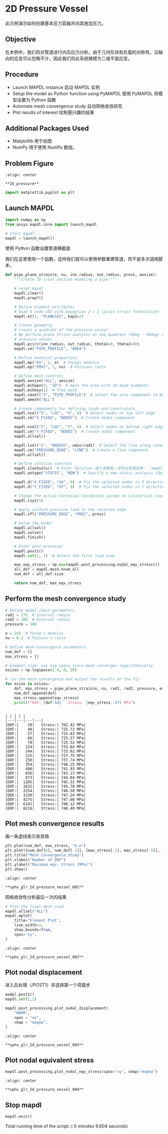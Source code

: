 # 2D Pressure Vessel

此示例演示如何创建基本压力容器并向其施加压力。

## Objective

在本例中，我们将对管道进行内压应力分析。由于几何形状和负载的对称性，沿轴向的应变可以忽略不计，因此我们将此系统建模为二维平面应变。

## Procedure

- Launch MAPDL instance 启动 MAPDL 实例
- Setup the model as Python function using PyMAPDL 使用 PyMAPDL 将模型设置为 Python 函数
- Automate mesh convergence study
  自动网格收敛研究
- Plot results of interest 绘制感兴趣的结果

## Additional Packages Used

- Matplotlib 用于绘图
- NumPy 用于使用 NumPy 数组。

## Problem Figure

```{figure} \Images\4_Ex\2d_pressure.png
:align: center

**2d_pressure**
```

```python
import matplotlib.pyplot as plt
```

## Launch MAPDL

```python
import numpy as np
from ansys.mapdl.core import launch_mapdl

# start mapdl
mapdl = launch_mapdl()
```

使用 Python 函数设置管道横截面

我们在这里使用一个函数，这样我们就可以使用参数重建管道，而不是多次调用脚本。

```python
def pipe_plane_strain(e, nu, inn_radius, out_radius, press, aesize):
    """Create 2D cross section modeling a pipe."""

    # reset mapdl
    mapdl.clear()
    mapdl.prep7()

    # Define element attributes
    # Quad 4 node 182 with keyoption 3 = 2 (plain strain formulation)
    mapdl.et(1, "PLANE182", kop3=2)

    # Create geometry
    # create a quadrant of the pressure vessel
    # We perform plane strain analysis on one quadrant (0deg - 90deg) of the
    # pressure vessel
    mapdl.pcirc(inn_radius, out_radius, theta1=0, theta2=90)
    mapdl.cm("PIPE_PROFILE", "AREA")

    # Define material properties
    mapdl.mp("EX", 1, e)  # Youngs modulus
    mapdl.mp("PRXY", 1, nu)  # Poissons ratio

    # Define mesh controls
    mapdl.aesize("ALL", aesize)
    mapdl.mshape(0, "2D")  # mesh the area with 2D Quad elements
    mapdl.mshkey(1)  # free mesh
    mapdl.cmsel("S", "PIPE_PROFILE")  # Select the area component to be meshed
    mapdl.amesh("ALL")

    # Create components for defining loads and constraints
    mapdl.nsel("S", "LOC", "X", 0)  # Select nodes on top left edge
    mapdl.cm("X_FIXED", "NODES")  # Create nodal component

    mapdl.nsel("S", "LOC", "Y", 0)  # Select nodes on bottom right edge
    mapdl.cm("Y_FIXED", "NODES")  # Create nodal component
    mapdl.allsel()

    mapdl.lsel("S", "RADIUS", vmin=rad1)  # Select the line along inner radius
    mapdl.cm("PRESSURE_EDGE", "LINE")  # Create a line component
    mapdl.allsel()

    # Define solution controls
    mapdl.slashsolu()  # Enter Solution 进入求解层；也可以写成这样： `mapdl.run("/SOLU")`
    mapdl.antype("STATIC", "NEW")  # Specify a new static analysis (Optional)

    mapdl.d("X_FIXED", "UX", 0)  # Fix the selected nodes in X direction
    mapdl.d("Y_FIXED", "UY", 0)  # Fix the selected nodes in Y direction

    # Change the active Cartesian Coordinate system to Cylindrical Coordinate system
    mapdl.csys(1)

    # Apply uniform pressure load to the selected edge
    mapdl.sfl("PRESSURE_EDGE", "PRES", press)

    # Solve the model
    mapdl.allsel()
    mapdl.solve()
    mapdl.finish()

    # Enter post-processor
    mapdl.post1()
    mapdl.set(1, 1)  # Select the first load step

    max_eqv_stress = np.max(mapdl.post_processing.nodal_eqv_stress())
    all_dof = mapdl.mesh.nnum_all
    num_dof = all_dof.size

    return num_dof, max_eqv_stress
```

## Perform the mesh convergence study

```python
# Define model input parameters
rad1 = 175  # Internal radius
rad2 = 200  # External radius
pressure = 100

e = 2e5  # Young's modulus
nu = 0.3  # Poisson's ratio

# Define mesh convergence parameters
num_dof = []
max_stress = []

# element size: use log space since mesh converges logarithmically
esizes = np.logspace(1.4, 0, 20)

# run the mesh convergence and output the results on the fly
for esize in esizes:
    dof, eqv_stress = pipe_plane_strain(e, nu, rad1, rad2, pressure, esize)
    num_dof.append(dof)
    max_stress.append(eqv_stress)
    print(f"DOF: {dof:5d}   Stress: {eqv_stress:.2f} MPa")
```

```{dropdown}

| | | | |
|---|---|---|---|
|DOF:|    28|   Stress:| 702.42 MPa|
|DOF:|    48|   Stress:| 725.72 MPa|
|DOF:|    57|   Stress:| 725.63 MPa|
|DOF:|    66|   Stress:| 725.57 MPa|
|DOF:|    78|   Stress:| 725.52 MPa|
|DOF:|   124|   Stress:| 733.64 MPa|
|DOF:|   144|   Stress:| 733.62 MPa|
|DOF:|   215|   Stress:| 737.75 MPa|
|DOF:|   250|   Stress:| 737.74 MPa|
|DOF:|   354|   Stress:| 740.25 MPa|
|DOF:|   490|   Stress:| 741.93 MPa|
|DOF:|   656|   Stress:| 743.13 MPa|
|DOF:|   873|   Stress:| 744.04 MPa|
|DOF:|  1265|   Stress:| 745.32 MPa|
|DOF:|  1632|   Stress:| 745.78 MPa|
|DOF:|  2254|   Stress:| 746.50 MPa|
|DOF:|  3230|   Stress:| 747.24 MPa|
|DOF:|  4275|   Stress:| 747.60 MPa|
|DOF:|  6141|   Stress:| 748.12 MPa|
|DOF:|  8216|   Stress:| 748.40 MPa|

```

## Plot mesh convergence results

画一条虚线表示收敛值

```python
plt.plot(num_dof, max_stress, "b-o")
plt.plot([num_dof[0], num_dof[-1]], [max_stress[-1], max_stress[-1]], "r:")
plt.title("Mesh Convergence Study")
plt.xlabel("Number of DOF")
plt.ylabel("Maximum eqv. Stress (MPa)")
plt.show()
```

```{figure} \Images\4_Ex\sphx_glr_2d_pressure_vessel_001.png
:align: center

**sphx_glr_2d_pressure_vessel_001**
```

网格收敛性分析最后一次的结果

```python
# Plot the final mesh used
mapdl.allsel("ALL")
mapdl.eplot(
    title="Element Plot",
    line_width=1,
    show_bounds=True,
    cpos="xy",
)
```

```{figure} \Images\4_Ex\sphx_glr_2d_pressure_vessel_002.png
:align: center

**sphx_glr_2d_pressure_vessel_002**
```

## Plot nodal displacement

进入后处理（/POST1）并选择第一个荷载步

```Python
madpl.post1()
mapdl.set(1,1)

mapdl.post_processing.plot_nodal_displacement(
    "NORM",
    cpos = "xy",
    cmap = "magma",
)
```

```{figure} \Images\4_Ex\sphx_glr_2d_pressure_vessel_003.png
:align: center

**sphx_glr_2d_pressure_vessel_003**
```

## Plot nodal equivalent stress

```python
mapdl.post_processing.plot_nodal_eqv_stress(cpos="xy", cmap="magma")
```

```{figure} \Images\4_Ex\sphx_glr_2d_pressure_vessel_004.png
:align: center

**sphx_glr_2d_pressure_vessel_004**
```


## Stop mapdl

```python
mapdl.exit()
```

Total running time of the script: ( 0 minutes 9.604 seconds)
